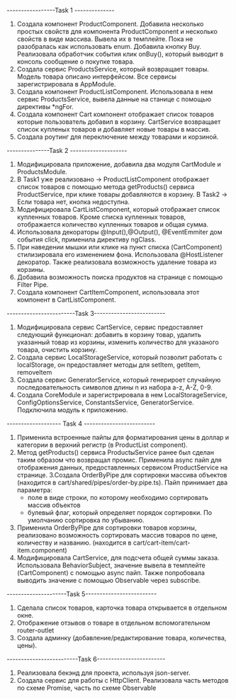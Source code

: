 -----------------Task 1 --------------
1. Создала компонент ProductComponent. Добавила несколько простых свойств для компонента ProductComponent и несколько свойств в виде массива. Вывела их в темплейте.
Пока не разобралась как использовать enum. 
Добавила кнопку Buy. Реализовала обработчик события клик onBuy(), который выводит в консоль сообщение о покупке товара.
2. Создала сервис ProductsService, который возвращает товары. Модель товара описано интерфейсом. Все сервисы зарегистрировала в AppModule. 
3.  Создала компонент ProductListComponent. Использовала в нем сервис ProductsService, вывела данные на станице c помощью директивы *ngFor.
4. Создала компонент Cart компонент отображает список товаров которые пользователь добавил в корзину. 
   CartService возвращает список купленых товаров и добавляет новые товары в массив. 
5. Создала роутинг для переключение между товарами и корзиной.

---------------Task 2 --------------------
1. Модифицировала приложение, добавила два модуля CartModule и ProductsModule.
2. В Task1 уже реализовано -> ProductListComponent отображает список товаров с помощью метода getProducts() сервиса ProductService, при клике товары добавляются в корзину.
 В Task2 -> Если товара нет, кнопка недоступна.
3. Модифицировала CartListComponent, который отображает список купленных товаров. Кроме списка купленных товаров, отображается количество купленных товаров и общая сумма.
4. Использовала декораторы @Input(),@Output(), @EventEmmiter дом события click, применила директиву ngClass.
5. При наведении мышки или клике на пункт списка (CartComponent) стилизировала его изменением фона. Использовала @HostListener декоратор.
Также реализовала возможность удаление товара из корзины.
6. Добавила возможность поиска продуктов на странице с помощью Filter Pipe.
7. Создала компонент СartItemComponent, использовала этот компонент в CartListComponent. 

------------------------Task 3-------------------------
1. Модифицировала сервис CartService, сервис предоставляет следующий функционал: добавить в корзину товар, удалить указанный товар из корзины,
 изменить количество для указаного товара, очистить корзину.
2. Создала сервис LocalStorageService, который позволит работать с localStorage, он предоставляет методы для setItem, getItem, removeItem
3. Создала сервис GeneratorService, который генерироет случайную последовательность символов длины n из набора a-z, A-Z, 0-9.
4. Создала CoreModule и зарегистрировала в нем LocalStorageService, ConfigOptionsService, ConstantsService, GeneratorService. Подключила модуль к приложению. 

------------------- Task 4 -------------------------
1. Применила встроенные пайпы для форматирования цены в доллар и категории в верхний регистр (в ProductList component).
2. Метод getProducts() сервиса ProductыService ранее был сделан таким образом что возвращал промис. 
Применила async пайп для отображения данных, предоставленных сервисом ProductService на странице.
3.Создала OrderByPipe для сортировки массива объектов (находится в сart/shared/pipes/order-by.pipe.ts).
Пайп принимает два параметра: 
   - поле в виде строки, по которому необходимо сортировать массив объектов
   - булевый флаг, который определяет порядок сортировки. По умолчанию сортировка по убыванию.
4. Применила OrderByPipe для сортировки товаров корзины, реализовано возможность сортировать массив товаров по цене, количеству и названию. (находится в cart/cart-item/cart-item.component)
5. Модифицировала CartService, для подсчета общей суммы заказа. Использовала BehaviorSubject, значение вывела в темплейте (CartComponent) с помощью async пайп. 
Также попробовала выводить значение с помощью Observable через subscribe. 

---------------------Task 5-------------------------
1. Сделала список товаров, карточка товара открывается в отдельном окне. 
2. Отображение отзывов о товаре в отдельном вспомогательном router-outlet
3. Создала админку (добавление/редактирование товара, количества, цены).

-------------------------Task 6------------------------
1. Реализовала бекэнд для проекта, используя json-server.
2. Cоздала сервис для работы с HttpClient. Реализовала часть методов по схеме Promise, часть по схеме Observable



